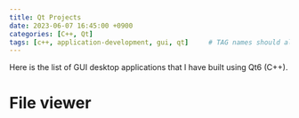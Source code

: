 ```yaml
---
title: Qt Projects
date: 2023-06-07 16:45:00 +0900
categories: [C++, Qt]
tags: [c++, application-development, gui, qt]     # TAG names should always be lowercase
---
```


Here is the list of GUI desktop applications that I have built using Qt6 (C++).

# File viewer